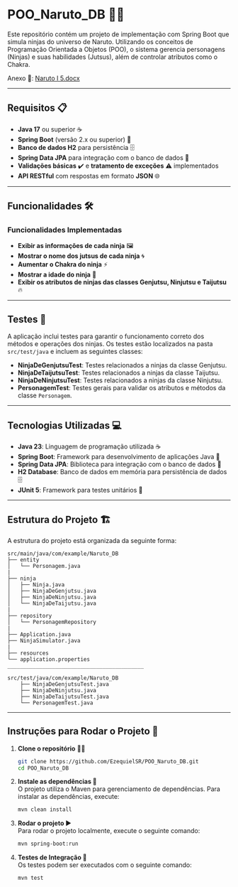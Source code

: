 # POO_Naruto_DB 🐱‍👤

Este repositório contém um projeto de implementação com Spring Boot que simula ninjas do universo de Naruto. Utilizando os conceitos de Programação Orientada a Objetos (POO), o sistema gerencia personagens (Ninjas) e suas habilidades (Jutsus), além de controlar atributos como o Chakra.

Anexo 📎: [Naruto I 5.docx](https://docs.google.com/document/d/1YQYouhWhM5mtoP-J8timcW0Uet16gqTD/edit?usp=sharing&ouid=104271855318934537979&rtpof=true&sd=true)

---

## Requisitos 📋

- **Java 17** ou superior ☕
- **Spring Boot** (versão 2.x ou superior) 🚀
- **Banco de dados H2** para persistência 🗄️
- **Spring Data JPA** para integração com o banco de dados 🔗
- **Validações básicas** ✔️ e **tratamento de exceções** ⚠️ implementados
- **API RESTful** com respostas em formato **JSON** 🌐

---

## Funcionalidades 🛠️

### Funcionalidades Implementadas
- **Exibir as informações de cada ninja** 🖼️
- **Mostrar o nome dos jutsus de cada ninja** 🌀
- **Aumentar o Chakra do ninja** ⚡
- **Mostrar a idade do ninja** 🎂
- **Exibir os atributos de ninjas das classes Genjutsu, Ninjutsu e Taijutsu** 🔥

---

## Testes 🧪

A aplicação inclui testes para garantir o funcionamento correto dos métodos e operações dos ninjas. Os testes estão localizados na pasta `src/test/java` e incluem as seguintes classes:

- **NinjaDeGenjutsuTest**: Testes relacionados a ninjas da classe Genjutsu.
- **NinjaDeTaijutsuTest**: Testes relacionados a ninjas da classe Taijutsu.
- **NinjaDeNinjutsuTest**: Testes relacionados a ninjas da classe Ninjutsu.
- **PersonagemTest**: Testes gerais para validar os atributos e métodos da classe `Personagem`.

---

## Tecnologias Utilizadas 💻

- **Java 23**: Linguagem de programação utilizada ☕
- **Spring Boot**: Framework para desenvolvimento de aplicações Java 🚀
- **Spring Data JPA**: Biblioteca para integração com o banco de dados 🔗
- **H2 Database**: Banco de dados em memória para persistência de dados 🗄️
- **JUnit 5**: Framework para testes unitários 🧪

---

## Estrutura do Projeto 🏗️

A estrutura do projeto está organizada da seguinte forma:

```plaintext
src/main/java/com/example/Naruto_DB
├── entity
│   └── Personagem.java
|
├── ninja
│   ├── Ninja.java
│   ├── NinjaDeGenjutsu.java
│   ├── NinjaDeNinjutsu.java
│   └── NinjaDeTaijutsu.java
|
├── repository
│   └── PersonagemRepository
|
├── Application.java
├── NinjaSimulator.java
|
├── resources
└── application.properties
___________________________________________

src/test/java/com/example/Naruto_DB
    ├── NinjaDeGenjutsuTest.java
    ├── NinjaDeNinjutsu.java
    ├── NinjaDeTaijutsuTest.java
    └── PersonagemTest.java

```
---

## Instruções para Rodar o Projeto 🔧

1. **Clone o repositório** 🧑‍💻
   ```bash
   git clone https://github.com/EzequielSR/POO_Naruto_DB.git
   cd POO_Naruto_DB

2. **Instale as dependências 🔄** <br>
    O projeto utiliza o Maven para gerenciamento de dependências. Para instalar as dependências, execute:
   ```bash
   mvn clean install
   ```

3. **Rodar o projeto ▶️** <br>
   Para rodar o projeto localmente, execute o seguinte comando:
   ```bash
   mvn spring-boot:run
   ```

4. **Testes de Integração 🧪** <br>
   Os testes podem ser executados com o seguinte comando:
   ```bash
   mvn test
   ```
